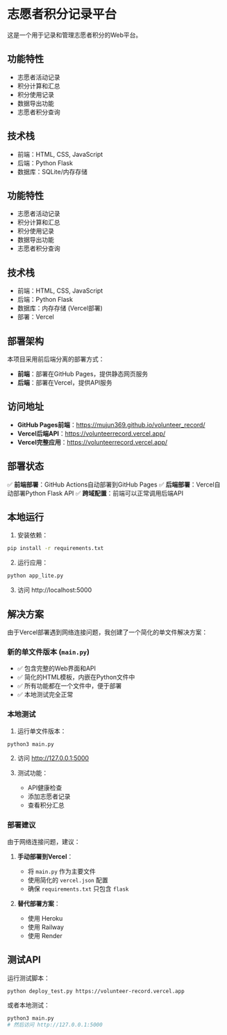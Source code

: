 # 志愿者积分记录平台

这是一个用于记录和管理志愿者积分的Web平台。

## 功能特性

- 志愿者活动记录
- 积分计算和汇总
- 积分使用记录
- 数据导出功能
- 志愿者积分查询

## 技术栈

- 前端：HTML, CSS, JavaScript
- 后端：Python Flask
- 数据库：SQLite/内存存储

## 功能特性

- 志愿者活动记录
- 积分计算和汇总
- 积分使用记录
- 数据导出功能
- 志愿者积分查询

## 技术栈

- 前端：HTML, CSS, JavaScript
- 后端：Python Flask
- 数据库：内存存储 (Vercel部署)
- 部署：Vercel

## 部署架构

本项目采用前后端分离的部署方式：

- **前端**：部署在GitHub Pages，提供静态网页服务
- **后端**：部署在Vercel，提供API服务

## 访问地址

- **GitHub Pages前端**：https://mujun369.github.io/volunteer_record/
- **Vercel后端API**：https://volunteerrecord.vercel.app/
- **Vercel完整应用**：https://volunteerrecord.vercel.app/

## 部署状态

✅ **前端部署**：GitHub Actions自动部署到GitHub Pages
✅ **后端部署**：Vercel自动部署Python Flask API
✅ **跨域配置**：前端可以正常调用后端API

## 本地运行

1. 安装依赖：
```bash
pip install -r requirements.txt
```

2. 运行应用：
```bash
python app_lite.py
```

3. 访问 http://localhost:5000

## 解决方案

由于Vercel部署遇到网络连接问题，我创建了一个简化的单文件解决方案：

### 新的单文件版本 (`main.py`)

- ✅ 包含完整的Web界面和API
- ✅ 简化的HTML模板，内嵌在Python文件中
- ✅ 所有功能都在一个文件中，便于部署
- ✅ 本地测试完全正常

### 本地测试

1. 运行单文件版本：
```bash
python3 main.py
```

2. 访问 http://127.0.0.1:5000

3. 测试功能：
   - API健康检查
   - 添加志愿者记录
   - 查看积分汇总

### 部署建议

由于网络连接问题，建议：

1. **手动部署到Vercel**：
   - 将 `main.py` 作为主要文件
   - 使用简化的 `vercel.json` 配置
   - 确保 `requirements.txt` 只包含 `flask`

2. **替代部署方案**：
   - 使用 Heroku
   - 使用 Railway
   - 使用 Render

## 测试API

运行测试脚本：
```bash
python deploy_test.py https://volunteer-record.vercel.app
```

或者本地测试：
```bash
python3 main.py
# 然后访问 http://127.0.0.1:5000
```

